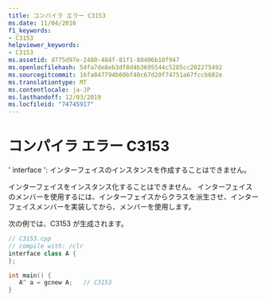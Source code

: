 ```yaml
---
title: コンパイラ エラー C3153
ms.date: 11/04/2016
f1_keywords:
- C3153
helpviewer_keywords:
- C3153
ms.assetid: d775d97e-2480-484f-81f1-88406b10f947
ms.openlocfilehash: 54fa7de8eb3df8d4b3695544c5285cc202275492
ms.sourcegitcommit: 16fa847794b60bf40c67d20f74751a67fccb602e
ms.translationtype: MT
ms.contentlocale: ja-JP
ms.lasthandoff: 12/03/2019
ms.locfileid: "74745917"
---
```

# <a name="compiler-error-c3153"></a>コンパイラ エラー C3153

' interface ': インターフェイスのインスタンスを作成することはできません。

インターフェイスをインスタンス化することはできません。 インターフェイスのメンバーを使用するには、インターフェイスからクラスを派生させ、インターフェイスメンバーを実装してから、メンバーを使用します。

次の例では、C3153 が生成されます。

```cpp
// C3153.cpp
// compile with: /clr
interface class A {
};

int main() {
   A^ a = gcnew A;   // C3153
}
```
